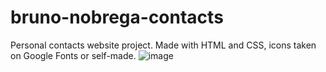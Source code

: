 # bruno-nobrega-contacts
Personal contacts website project. Made with HTML and CSS, icons taken on Google Fonts or self-made.
![image](https://user-images.githubusercontent.com/105138577/186083219-3001ee54-86af-4c29-88a1-f013f5f6c802.png)
